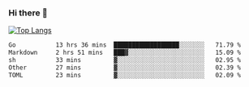 ### Hi there 👋

<!--
**3Xpl0it3r/3Xpl0it3r** is a ✨ _special_ ✨ repository because its `README.md` (this file) appears on your GitHub profile.

Here are some ideas to get you started:

- 🔭 I’m currently working on ...
- 🌱 I’m currently learning ...
- 👯 I’m looking to collaborate on ...
- 🤔 I’m looking for help with ...
- 💬 Ask me about ...
- 📫 How to reach me: ...
- 😄 Pronouns: ...
- ⚡ Fun fact: ...
-->


[![Top Langs](https://github-readme-stats.vercel.app/api/top-langs/?username=3Xpl0it3r&layout=compact)](https://github.com/3Xpl0it3r/3Xpl0it3r)

<!--START_SECTION:waka-->

```txt
Go           13 hrs 36 mins  ██████████████████░░░░░░░   71.79 %
Markdown     2 hrs 51 mins   ███▓░░░░░░░░░░░░░░░░░░░░░   15.09 %
sh           33 mins         ▓░░░░░░░░░░░░░░░░░░░░░░░░   02.95 %
Other        27 mins         ▓░░░░░░░░░░░░░░░░░░░░░░░░   02.39 %
TOML         23 mins         ▓░░░░░░░░░░░░░░░░░░░░░░░░   02.09 %
```

<!--END_SECTION:waka-->
